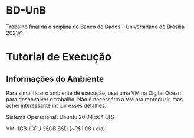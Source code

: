 # BD-UnB
Trabalho final da disciplina de Banco de Dados - Universidade de Brasília - 2023/1

# Tutorial de Execução

## Informações do Ambiente

Para simplificar o ambiente de execução, usei uma VM na Digital Ocean para desenvolver o trabalho. Não é necessário a VM pra reproduzir, mas achei interessante incluir esses detalhes.

Sistema Operacional: Ubuntu 20.04 x64 LTS 

VM: 1GB 1CPU 25GB SSD (~R$1,08 / dia)